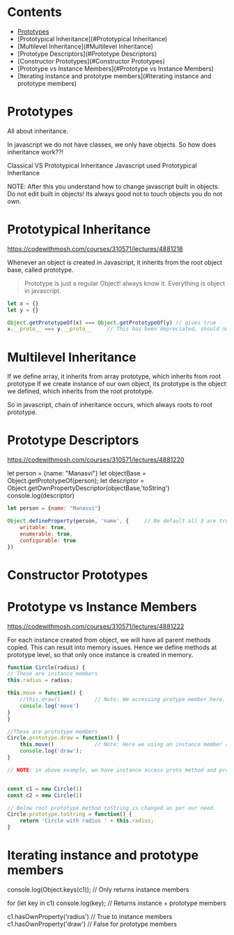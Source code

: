 # Contents

- [Prototypes](#Prototypes)
- [Prototypical Inheritance](#Prototypical Inheritance)
- [Multilevel Inheritance](#Multilevel Inheritance)
- [Prototype Descriptors](#Prototype Descriptors)
- [Constructor Prototypes](#Constructor Prototypes)
- [Prototype vs Instance Members](#Prototype vs Instance Members)
- [Iterating instance and prototype members](#Iterating instance and prototype members)

# Prototypes

All about inheritance.

In javascript we do not have classes, we only have objects.
So how does inheritance work??!

Classical VS Prototypical Inheritance
Javascript used Prototypical Inheritance

NOTE: After this you understand how to change javascript built in objects.
Do not edit built in objects! Its always good not to touch objects you do not own.

# Prototypical Inheritance
https://codewithmosh.com/courses/310571/lectures/4881218

Whenever an object is created in Javascript, it inherits from the root object base, called prototype.

> Prototype is just a regular Object! always know it. Everything is object in javascript.

```javascript
let x = {}
let y = {}

Object.getPrototypeOf(x) === Object.getPrototypeOf(y) // gives true
x.__proto__ === y.__proto__     // This has been depreciated, should not be used
```

# Multilevel Inheritance
If we define array, it inherits from array prototype, which inherits from root prototype
If we create instance of our own object, its prototype is the object we defined, which inherits from the root prototype.

So in javascript, chain of inheritance occurs, which always roots to root prototype.

# Prototype Descriptors
https://codewithmosh.com/courses/310571/lectures/4881220

let person = {name: "Manasvi"}
let objectBase = Object.getPrototypeOf(person);
let descriptor = Object.getOwnPropertyDescriptor(objectBase,'toString')
console.log(descriptor)

```javascript
let person = {name: "Manasvi"}

Object.defineProperty(person, 'name', {     // Be default all 3 are true
    writable: true,             
    enumerable: true,
    configurable: true
})
```

# Constructor Prototypes

# Prototype vs Instance Members
https://codewithmosh.com/courses/310571/lectures/4881222

For each instance created from object, we will have all parent methods copied.
This can result into memory issues.
Hence we define methods at prototype level, so that only once instance is created in memory.


```javascript
function Circle(radius) {
// These are instance members
this.radius = radius;

this.move = function() {
    //this.draw()           // Note: We accessing protype member here.
    console.log('move')
}
}

//These are prototype members
Circle.prototype.draw = function() {
    this.move()             // Note: Here we using an instance member at protoype level
    console.log('draw');
}

// NOTE: in above example, we have instance access proto method and proto access instance member. This create a circular reference, shown only as example that this can be done.


const c1 = new Circle(1)
const c2 = new Circle(1)

// Below root prototype method toString is changed as per our need.
Circle.prototype.toString = function() {
    return 'Circle with radius ' + this.radius;
}

```

# Iterating instance and prototype members

console.log(Object.keys(c1)); // Only returns instance members

for (let key in c1) console.log(key); // Returns instance + prototype members

c1.hasOwnProperty('radius') // True to instance members
c1.hasOwnProperty('draw')   // False for prototype members


